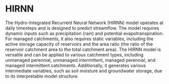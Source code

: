 # HIRNN
The Hydro-Integrated Recurrent Neural Network (HIRNN) model operates at daily timesteps and is designed to predict streamflow. The model requires dynamic inputs such as precipitation (rain) and potential evapotranspiration. For managed catchments, it also requires static variables, including the active storage capacity of reservoirs and the area ratio (the ratio of the reservoir catchment area to the total catchment area). The HIRNN model is versatile and can be applied to various catchment types, including unmanaged perennial, unmanaged intermittent, managed perennial, and managed intermittent catchments. Additionally, it generates various intermediate variables, such as soil moisture and groundwater storage, due to its interpretable model structure.
